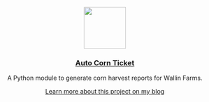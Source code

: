 <p align="center">
  <a href="https://wallinfarms.us">
    <img src="https://kalenwallin.notion.site/image/https%3A%2F%2Fs3-us-west-2.amazonaws.com%2Fsecure.notion-static.com%2Fbfe12e56-754d-49b4-8922-9aceffba75be%2Fcorn.png?table=block&id=d448045d-dbac-4145-aaef-3c16c1a07417&spaceId=cd70831b-555b-4b5b-8a91-01b5143fa3c2&width=250&userId=&cache=v2" height="96">
    <h3 align="center">Auto Corn Ticket</h3>
  </a>
</p>

<p align="center">A Python module to generate corn harvest reports for Wallin Farms.</p>
<a href="https://blog.kalenwallin.com/auto-corn-ticket"><p align="center">Learn more about this project on my blog</p></a>
